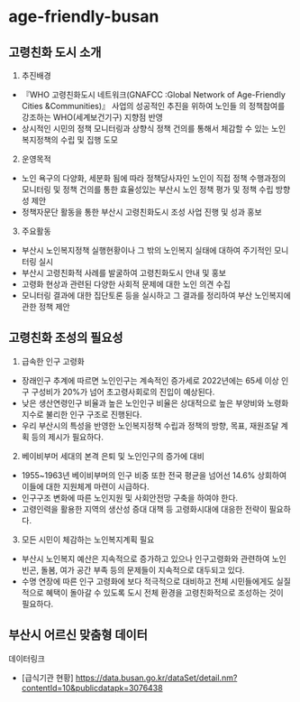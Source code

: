 # age-friendly-busan
## 고령친화 도시 소개

1. 추진배경
  - 『WHO 고령친화도시 네트워크(GNAFCC :Global Network of Age-Friendly Cities &Communities)』 사업의 성공적인 추진을 위하여 노인들      의 정책참여를 강조하는 WHO(세계보건기구) 지향점 반영
  - 상시적인 시민의 정책 모니터링과 상향식 정책 건의를 통해서 체감할 수 있는 노인복지정책의 수립 및 집행 도모
  
2. 운영목적
  - 노인 욕구의 다양화, 세분화 됨에 따라 정책당사자인 노인이 직접 정책 수행과정의 모니터링 및 정책 건의를 통한 효율성있는 부산시 노인 정책 평가       및 정책 수립 방향성 제안
  - 정책자문단 활동을 통한 부산시 고령친화도시 조성 사업 진행 및 성과 홍보

3. 주요활동
  - 부산시 노인복지정책 실행현황이나 그 밖의 노인복지 실태에 대하여 주기적인 모니터링 실시
  - 부산시 고령친화적 사례를 발굴하여 고령친화도시 안내 및 홍보
  - 고령화 현상과 관련된 다양한 사회적 문제에 대한 노인 의견 수집
  - 모니터링 결과에 대한 집단토론 등을 실시하고 그 결과를 정리하여 부산 노인복지에 관한 정책 제안

## 고령친화 조성의 필요성

1. 급속한 인구 고령화
  - 장래인구 추계에 따르면 노인인구는 계속적인 증가세로 2022년에는 65세 이상 인구 구성비가 20%가 넘어 초고령사회로의 진입이 예상된다.
  - 낮은 생산연령인구 비율과 높은 노인인구 비율은 상대적으로 높은 부양비와 노령화 지수로 불리한 인구 구조로 진행된다.
  - 우리 부산시의 특성을 반영한 노인복지정책 수립과 정책의 방향, 목표, 재원조달 계획 등의 제시가 필요하다.
  
2. 베이비부머 세대의 본격 은퇴 및 노인인구의 증가에 대비
  - 1955~1963년 베이비부머의 인구 비중 또한 전국 평균을 넘어선 14.6% 상회하여 이들에 대한 지원체계 마련이 시급하다.
  - 인구구조 변화에 따른 노인지원 및 사회안전망 구축을 하여야 한다.
  - 고령인력을 활용한 지역의 생산성 증대 대책 등 고령화시대에 대응한 전략이 필요하다.
  
3. 모든 시민이 체감하는 노인복지계획 필요
  - 부산시 노인복지 예산은 지속적으로 증가하고 있으나 인구고령화와 관련하여 노인빈곤, 돌봄, 여가 공간 부족 등의 문제들이 지속적으로 대두되고 있다.
  - 수명 연장에 따른 인구 고령화에 보다 적극적으로 대비하고 전체 시민들에게도 실질적으로 혜택이 돌아갈 수 있도록 도시 전체 환경을 고령친화적으로       조성하는 것이 필요하다.

## 부산시 어르신 맞춤형 데이터 
데이터링크
- [급식기관 현황] https://data.busan.go.kr/dataSet/detail.nm?contentId=10&publicdatapk=3076438
